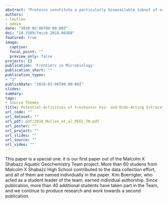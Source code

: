 ```yaml
---
abstract: "Proteins constitute a particularly bioavailable subset of organic carbon and nitrogen in aquatic environments but must be hydrolyzed by extracellular enzymes prior to being metabolized by microorganisms. Activities of extracellular peptidases (protein-degrading enzymes) have frequently been assayed in freshwater systems, but such studies have been limited to substrates for a single enzyme [leucyl aminopeptidase (Leu-AP)] out of more than 300 biochemically recognized peptidases. Here, we report kinetic measurements of extracellular hydrolysis of five substrates in 28 freshwater bodies in the Delaware Water Gap National Recreation Area in the Pocono Mountains (PA, United States) and near Knoxville (TN, United States), between 2013 and 2016. The assays putatively test for four aminopeptidases (arginyl aminopeptidase, glyclyl aminopeptidase, Leu-AP, and pyroglutamyl aminopeptidase), which cleave N-terminal amino acids from proteins, and trypsin, an endopeptidase, which cleaves proteins mid-chain. Aminopeptidase and the trypsin-like activity were observed in all water bodies, indicating that a diverse set of peptidases is typical in freshwater. However, ratios of peptidase activities were variable among sites: aminopeptidases dominated at some sites and trypsin-like activity at others. At a given site, the ratios remained fairly consistent over time, indicating that they are driven by ecological factors. Studies in which only Leu-AP activity is measured may underestimate the total peptidolytic capacity of an environment, due to the variable contribution of endopeptidases."
authors:
- lmullen
- admin
date: "2018-03-06T00:00:00Z"
doi: "10.3389/fmicb.2018.00368"
featured: true
image:
  caption: 
  focal_point: ""
  preview_only: false
projects: []
publication: 'Frontiers in Microbiology'
publication_short: ""
publication_types:
- "2"
publishDate: "2018-03-06T00:00:00Z"
slides: 
summary: 
tags:
- Source Themes
title: Potential Activities of Freshwater Exo- and Endo-Acting Extracellular Peptidases in East Tennessee and the Pocono Mountains
url_code: ""
url_dataset: ""
url_pdf: pdf/2018_Mullen_et_al_PEEC_TN.pdf
url_poster: ""
url_project: ""
url_slides: ""
url_source: ""
url_video: ""
---
```


This paper is a special one: it is our first paper out of the Malcolm X Shabazz Aquatic Geochemistry Team project. More than 60 studens from Malcolm X Shabazz High School contributed to the data collection effort, and all of them are named individually in the paper. Kim Boerrigter, who acted as a student leader of the team, earned individual authorship. Since publication, more than 40 additional students have taken part in the Team, and we continue to produce research and work towards a second publication.


